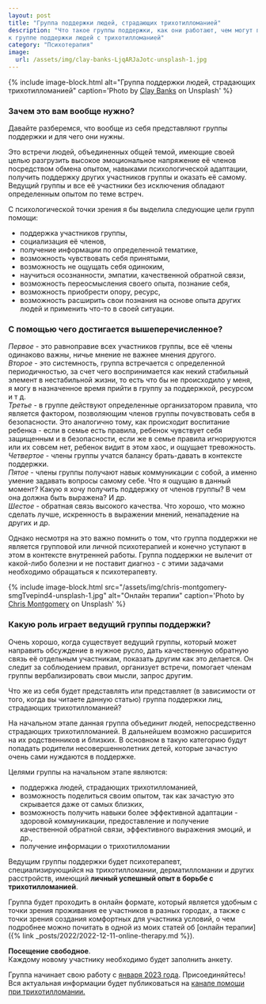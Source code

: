 ```yaml
---
layout: post
title: "Группа поддержки людей, страдающих трихотилломанией"
description: "Что такое группы поддержки, как они работают, чем могут помочь, приглашение присоединиться 
к группе поддержки людей с трихотилломанией"
category: "Психотерапия"
image:
  url: /assets/img/clay-banks-LjqARJaJotc-unsplash-1.jpg
---
```


{% include image-block.html
alt="Группа поддержки людей, страдающих трихотилломанией"
caption='Photo by <a href="https://unsplash.com/@claybanks" rel="nofollow">Clay Banks</a> on Unsplash'
%}

### Зачем это вам вообще нужно?

Давайте разберемся, что вообще из себя представляют группы поддержки и для чего они нужны.

Это встречи людей, объединенных общей темой, имеющие своей целью разгрузить высокое эмоциональное напряжение 
её членов посредством обмена опытом, навыками психологической адаптации, получить поддержку других участников 
группы и оказать её самому.  
Ведущий группы и все её участники без исключения обладают определенным опытом по теме встреч.

С психологической точки зрения я бы выделила следующие цели групп помощи:
- поддержка участников группы,
- социализация её членов,
- получение информации по определенной тематике,
- возможность чувствовать себя принятыми,
- возможность не ощущать себя одиноким,
- научиться осознанности, эмпатии, качественной обратной связи,
- возможность переосмысления своего опыта, познание себя,
- возможность приобрести опору, ресурс,
- возможность расширить свои познания на основе опыта других людей и применить что-то в своей ситуации.

### С помощью чего достигается вышеперечисленное?

*Первое* - это равноправие всех участников группы, все её члены одинаково важны, ничье мнение не важнее мнения другого.  
*Второе* - это системность, группа встречается с определенной периодичностью, за счет чего воспринимается 
как некий стабильный элемент в нестабильной жизни, то есть что бы не происходило у меня, я могу в назначенное 
время прийти в группу за поддержкой, ресурсом и т д.  
*Третье* - в группе действуют определенные организатором правила, что является фактором, позволяющим членов группы 
почувствовать себя в безопасности. Это аналогично тому, как происходит воспитание ребенка - если в семье есть 
правила, ребенок чувствует себя защищенным и в безопасности, если же в семье правила игнорируются или их совсем 
нет, ребенок видит в этом хаос, и ощущает тревожность.  
*Четвертое* - члены группы учатся балансу брать-давать в контексте поддержки.  
*Пятое* - члены группы получают навык коммуникации с собой, а именно умение задавать вопросы самому себе. 
Что я ощущаю в данный момент? Какую я хочу получить поддержку от членов группы? В чем она должна быть выражена? И др.  
*Шестое* - обратная связь высокого качества. Что хорошо, что можно сделать лучше, искренность в выражении мнений, 
ненападение на других и др.  

Однако несмотря на это важно помнить о том, что группа поддержки не является групповой или личной психотерапией 
и конечно уступают в этом в контексте внутренней работы. Группа поддержки не вылечит от какой-либо болезни 
и не поставит диагноз - с этими задачами необходимо обращаться к психотерапевту.


{% include image-block.html
src="/assets/img/chris-montgomery-smgTvepind4-unsplash-1.jpg"
alt="Онлайн терапии"
caption='Photo by <a href="https://unsplash.com/@cwmonty" rel="nofollow">Chris Montgomery</a> on Unsplash'
%}


### Какую роль играет ведущий группы поддержки?

Очень хорошо, когда существует ведущий группы, который может направить обсуждение в нужное русло, дать 
качественную обратную связь её отдельным участникам, показать другим как это делается. Он следит за 
соблюдением правил, организует встречи, помогает членам группы вербализировать свои мысли, запрос другим.

Что же из себя будет представлять или представляет (в зависимости от того, когда вы читаете данную статью) 
группа поддержки лиц, страдающих трихотилломанией?

На начальном этапе данная группа объединит людей, непосредственно страдающих трихотилломанией. В дальнейшем 
возможно расширится на их родственников и близких. В основном в такую категорию будут попадать родители 
несовершеннолетних детей, которые зачастую очень сами нуждаются в поддержке.

Целями группы на начальном этапе являются: 
- поддержка людей, страдающих трихотилломанией,
- возможность поделиться своим опытом, так как зачастую это скрывается даже от самых близких,
- возможность получить навыки более эффективной адаптации - здоровой коммуникации, предоставление и получение 
  качественной обратной связи, эффективного выражения эмоций, и др.,
- получение информации о трихотилломании

Ведущим группы поддержки будет психотерапевт, специализирующийся на трихотилломании, дерматилломании и 
других расстройств, имеющий **личный успешный опыт в борьбе с трихотилломанией**.

Группа будет проходить в онлайн формате, который является удобным с точки зрения проживания ее участников 
в разных городах, а также с точки зрения создания комфортных для участника условий, о чем подробнее
можно почитать в одной из моих статей oб [онлайн терапии]({% link _posts/2022/2022-12-11-online-therapy.md  %}).

**Посещение свободное**.  
Каждому новому участнику необходимо будет заполнить анкету.

Группа начинает свою работу с <ins>января 2023 года</ins>. 
Присоединяйтесь! Вся актуальная информации будет публиковаться на 
<a href="https://t.me/ttm_help_ru" rel="nofollow">канале помощи при трихотилломании.</a>
